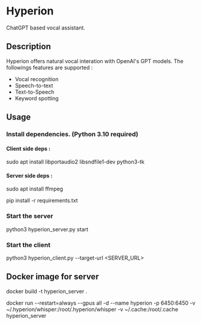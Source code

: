 # Hyperion 

ChatGPT based vocal assistant.

## Description

Hyperion offers natural vocal interation with OpenAI's GPT models.
The followings features are supported :
- Vocal recognition
- Speech-to-text
- Text-to-Speech
- Keyword spotting

## Usage

### Install dependencies. (Python 3.10 required)
#### Client side deps :
sudo apt install libportaudio2 libsndfile1-dev python3-tk
#### Server side deps : 
sudo apt install ffmpeg

pip install -r requirements.txt
### Start the server
python3 hyperion_server.py start
### Start the client
python3 hyperion_client.py --target-url <SERVER_URL>
## Docker image for server
docker build -t hyperion_server .

docker run --restart=always --gpus all -d --name hyperion -p 6450:6450 -v ~/.hyperion/whisper:/root/.hyperion/whisper -v ~/.cache:/root/.cache hyperion_server